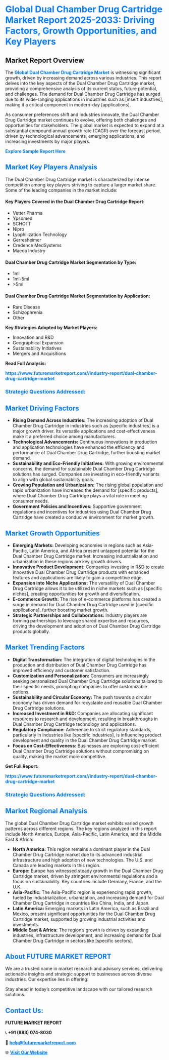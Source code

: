 <h1 style="color: #007BFF;">Global Dual Chamber Drug Cartridge Market Report 2025-2033: Driving Factors, Growth Opportunities, and Key Players</h1>

<section id="overview">
<h2>Market Report Overview</h2>
<p>The <a href="https://www.futuremarketreport.com//industry-report/dual-chamber-drug-cartridge-market" style="color: #007BFF; text-decoration: none;"><strong>Global Dual Chamber Drug Cartridge Market</strong></a> is witnessing significant growth, driven by increasing demand across various industries. This report delves into the key aspects of the Dual Chamber Drug Cartridge market, providing a comprehensive analysis of its current status, future potential, and challenges. The demand for Dual Chamber Drug Cartridge has surged due to its wide-ranging applications in industries such as [insert industries], making it a critical component in modern-day [applications].</p>
<p>As consumer preferences shift and industries innovate, the Dual Chamber Drug Cartridge market continues to evolve, offering both challenges and opportunities for stakeholders. The global market is expected to expand at a substantial compound annual growth rate (CAGR) over the forecast period, driven by technological advancements, emerging applications, and increasing investments by major players.</p>
</section>

<section id="overview">
<p><a href="https://www.futuremarketreport.com//request-sample/reportId=77407" style="color: #007BFF; text-decoration: none;"><strong>Explore Sample Report Here</strong></a></p>
</section>

<section id="key-players">
<h2 style="color: #007BFF;">Market Key Players Analysis</h2>
<p>The Dual Chamber Drug Cartridge market is characterized by intense competition among key players striving to capture a larger market share. Some of the leading companies in the market include:</p>
<h4>Key Players Covered in the Dual Chamber Drug Cartridge Report:</h4>
<ul><li>Vetter Pharma</li><li>Ypsomed</li><li>SCHOTT</li><li>Nipro</li><li>Lyophilization Technology</li><li>Gerresheimer</li><li>Credence MedSystems</li><li>Maeda Industry</li></ul>
<h4>Dual Chamber Drug Cartridge Market Segmentation by Type:</h4>
<ul><li>1ml</li><li>1ml-5ml</li><li>&gt;5ml</li></ul>

<h4>Dual Chamber Drug Cartridge Market Segmentation by Application:</h4>
<ul><li>Rare Disease</li><li>Schizophrenia</li><li>Other</li></ul>
<p><strong>Key Strategies Adopted by Market Players:</strong></p>
<ul>
<li>Innovation and R&D</li>
<li>Geographical Expansion</li>
<li>Sustainability Initiatives</li>
<li>Mergers and Acquisitions</li>
</ul>
</section>

<section>
<p><strong>Read Full Analysis: </strong></p><a href="https://www.futuremarketreport.com//industry-report/dual-chamber-drug-cartridge-market" style="color: #007BFF; text-decoration: none;"><strong>https://www.futuremarketreport.com//industry-report/dual-chamber-drug-cartridge-market</strong></a>
<h3 style="color: #007BFF;">Strategic Questions Addressed:</h3>
</section>

<section id="driving-factors">
<h2 style="color: #007BFF;">Market Driving Factors</h2>
<ul>
<li><strong>Rising Demand Across Industries:</strong> The increasing adoption of Dual Chamber Drug Cartridge in industries such as [specific industries] is a major growth driver. Its versatile applications and cost-effectiveness make it a preferred choice among manufacturers.</li>
<li><strong>Technological Advancements:</strong> Continuous innovations in production and application technologies have enhanced the efficiency and performance of Dual Chamber Drug Cartridge, further boosting market demand.</li>
<li><strong>Sustainability and Eco-Friendly Initiatives:</strong> With growing environmental concerns, the demand for sustainable Dual Chamber Drug Cartridge solutions has surged. Companies are investing in eco-friendly variants to align with global sustainability goals.</li>
<li><strong>Growing Population and Urbanization:</strong> The rising global population and rapid urbanization have increased the demand for [specific products], where Dual Chamber Drug Cartridge plays a vital role in meeting consumer needs.</li>
<li><strong>Government Policies and Incentives:</strong> Supportive government regulations and incentives for industries using Dual Chamber Drug Cartridge have created a conducive environment for market growth.</li>
</ul>
</section>

<section id="growth-opportunities">
<h2 style="color: #007BFF;">Market Growth Opportunities</h2>
<ul>
<li><strong>Emerging Markets:</strong> Developing economies in regions such as Asia-Pacific, Latin America, and Africa present untapped potential for the Dual Chamber Drug Cartridge market. Increasing industrialization and urbanization in these regions are key growth drivers.</li>
<li><strong>Innovative Product Development:</strong> Companies investing in R&D to create innovative Dual Chamber Drug Cartridge products with enhanced features and applications are likely to gain a competitive edge.</li>
<li><strong>Expansion into Niche Applications:</strong> The versatility of Dual Chamber Drug Cartridge allows it to be utilized in niche markets such as [specific niches], creating opportunities for growth and diversification.</li>
<li><strong>E-commerce Growth:</strong> The rise of e-commerce platforms has created a surge in demand for Dual Chamber Drug Cartridge used in [specific applications], further boosting market growth.</li>
<li><strong>Strategic Partnerships and Collaborations:</strong> Industry players are forming partnerships to leverage shared expertise and resources, driving the development and adoption of Dual Chamber Drug Cartridge products globally.</li>
</ul>
</section>

<section id="trending-factors">
<h2 style="color: #007BFF;">Market Trending Factors</h2>
<ul>
<li><strong>Digital Transformation:</strong> The integration of digital technologies in the production and distribution of Dual Chamber Drug Cartridge has improved efficiency and customer satisfaction.</li>
<li><strong>Customization and Personalization:</strong> Consumers are increasingly seeking personalized Dual Chamber Drug Cartridge solutions tailored to their specific needs, prompting companies to offer customizable options.</li>
<li><strong>Sustainability and Circular Economy:</strong> The push towards a circular economy has driven demand for recyclable and reusable Dual Chamber Drug Cartridge solutions.</li>
<li><strong>Increased Investment in R&D:</strong> Companies are allocating significant resources to research and development, resulting in breakthroughs in Dual Chamber Drug Cartridge technology and applications.</li>
<li><strong>Regulatory Compliance:</strong> Adherence to strict regulatory standards, particularly in industries like [specific industries], is influencing product development and quality in the Dual Chamber Drug Cartridge market.</li>
<li><strong>Focus on Cost-Effectiveness:</strong> Businesses are exploring cost-efficient Dual Chamber Drug Cartridge solutions without compromising on quality, making the market more competitive.</li>
</ul>
</section>

<section>
<p><strong>Get Full Report: </strong></p><a href="https://www.futuremarketreport.com//industry-report/dual-chamber-drug-cartridge-market" style="color: #007BFF; text-decoration: none;"><strong>https://www.futuremarketreport.com//industry-report/dual-chamber-drug-cartridge-market</strong></a>
<h3 style="color: #007BFF;">Strategic Questions Addressed:</h3>
</section>


<section id="regional-analysis">
<h2 style="color: #007BFF;">Market Regional Analysis</h2>
<p>The global Dual Chamber Drug Cartridge market exhibits varied growth patterns across different regions. The key regions analyzed in this report include North America, Europe, Asia-Pacific, Latin America, and the Middle East & Africa:</p>
<ul>
<li><strong>North America:</strong> This region remains a dominant player in the Dual Chamber Drug Cartridge market due to its advanced industrial infrastructure and high adoption of new technologies. The U.S. and Canada are leading markets in this region.</li>
<li><strong>Europe:</strong> Europe has witnessed steady growth in the Dual Chamber Drug Cartridge market, driven by stringent environmental regulations and a focus on sustainability. Key countries include Germany, France, and the U.K.</li>
<li><strong>Asia-Pacific:</strong> The Asia-Pacific region is experiencing rapid growth, fueled by industrialization, urbanization, and increasing demand for Dual Chamber Drug Cartridge in countries like China, India, and Japan.</li>
<li><strong>Latin America:</strong> Emerging markets in Latin America, such as Brazil and Mexico, present significant opportunities for the Dual Chamber Drug Cartridge market, supported by growing industrial activities and investments.</li>
<li><strong>Middle East & Africa:</strong> The region’s growth is driven by expanding industries, infrastructure development, and increasing demand for Dual Chamber Drug Cartridge in sectors like [specific sectors].</li>
</ul>
</section>

<footer>
<h2 style="color: #007BFF;">About FUTURE MARKET REPORT</h2>
<p>We are a trusted name in market research and advisory services, delivering actionable insights and strategic support to businesses across diverse industries. Our expertise lies in offering:</p>

<p>Stay ahead in today’s competitive landscape with our tailored research solutions.</p>

<h2 style="color: #007BFF;">Contact Us:</h2>
<p><strong>FUTURE MARKET REPORT</strong></p>
<p>📞 <strong>+91 (883) 074-8030</strong></p>
<p>📧 <strong><a href="mailto:help@futuremarketreport.com" style="color: #007BFF;">help@futuremarketreport.com</a></strong></p>
<p>🌐 <strong><a href="https://www.futuremarketreport.com/" style="color: #007BFF;">Visit Our Website</a></strong></p>
</footer>